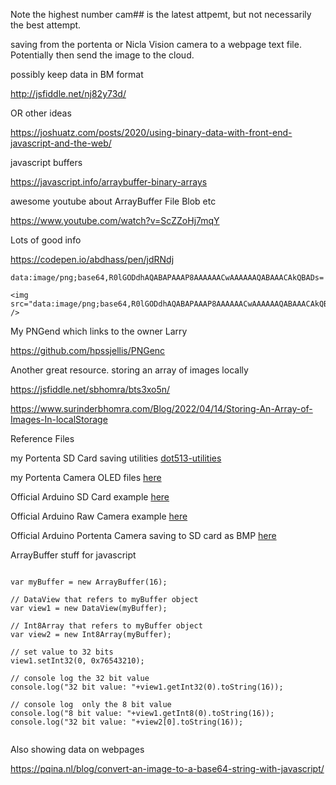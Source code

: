 
Note the highest number  cam## is the latest attpemt, but not necessarily the best attempt.


saving from the portenta or Nicla Vision camera to a webpage text file. Potentially then send the image to the cloud.

possibly keep data in BM format

http://jsfiddle.net/nj82y73d/



OR other ideas

https://joshuatz.com/posts/2020/using-binary-data-with-front-end-javascript-and-the-web/

javascript buffers

https://javascript.info/arraybuffer-binary-arrays

awesome youtube about ArrayBuffer File Blob etc

https://www.youtube.com/watch?v=ScZZoHj7mqY




Lots of good info


https://codepen.io/abdhass/pen/jdRNdj


```
data:image/png;base64,R0lGODdhAQABAPAAAP8AAAAAACwAAAAAAQABAAACAkQBADs=
```

```
<img src="data:image/png;base64,R0lGODdhAQABAPAAAP8AAAAAACwAAAAAAQABAAACAkQBADs=" /> 

```

My PNGend which links to the owner Larry

https://github.com/hpssjellis/PNGenc

Another great resource. storing an array of images locally

https://jsfiddle.net/sbhomra/bts3xo5n/

https://www.surinderbhomra.com/Blog/2022/04/14/Storing-An-Array-of-Images-In-localStorage



Reference Files

my Portenta SD Card saving utilities  [dot513-utilities](https://github.com/hpssjellis/portenta-pro-community-solutions/tree/main/examples/dot5-portenta-machine-learning/dot51-portenta-edge-impulse-ml/dot513-utilities)

my Portenta Camera OLED files [here](https://github.com/hpssjellis/portenta-pro-community-solutions/tree/main/examples/dot3-portenta-vision-shields/dot35-camera-and-oled)

Official Arduino SD Card example [here](https://github.com/arduino/ArduinoCore-mbed/blob/master/libraries/Portenta_SDCARD/examples/TestSDCARD/TestSDCARD.ino)

Official Arduino Raw Camera example [here](https://github.com/arduino/ArduinoCore-mbed/blob/master/libraries/Camera/examples/CameraCaptureRawBytes/CameraCaptureRawBytes.ino)

Official Arduino Portenta Camera saving to SD card as BMP [here](https://github.com/arduino-libraries/Arduino_Pro_Tutorials/blob/main/examples/Vision%20Shield%20to%20SD%20Card%20bmp/visionShieldBitmap/visionShieldBitmap.ino)



ArrayBuffer stuff for javascript
```

var myBuffer = new ArrayBuffer(16);

// DataView that refers to myBuffer object
var view1 = new DataView(myBuffer);

// Int8Array that refers to myBuffer object
var view2 = new Int8Array(myBuffer);

// set value to 32 bits
view1.setInt32(0, 0x76543210);

// console log the 32 bit value
console.log("32 bit value: "+view1.getInt32(0).toString(16));

// console log  only the 8 bit value
console.log("8 bit value: "+view1.getInt8(0).toString(16));
console.log("32 bit value: "+view2[0].toString(16));


```




Also showing data on webpages

https://pqina.nl/blog/convert-an-image-to-a-base64-string-with-javascript/



